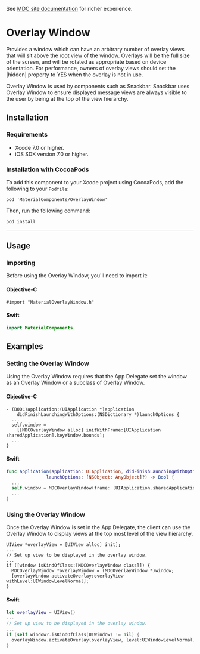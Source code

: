 <!--{% if site.link_to_site == "true" %}-->
See <a href="https://material-ext.appspot.com/mdc-ios-preview/components/OverlayWindow/">MDC site documentation</a> for richer experience.
<!--{% else %}See <a href="https://github.com/google/material-components-ios/tree/develop/components/OverlayWindow">GitHub</a> for README documentation.{% endif %}-->

# Overlay Window

Provides a window which can have an arbitrary number of overlay views that will sit above the root
view of the window. Overlays will be the full size of the screen, and will be rotated as appropriate
based on device orientation. For performance, owners of overlay views should set the |hidden|
property to YES when the overlay is not in use.

Overlay Window is used by components such as Snackbar. Snackbar uses Overlay Window to ensure
displayed message views are always visible to the user by being at the top of the view hierarchy.

## Installation

### Requirements

- Xcode 7.0 or higher.
- iOS SDK version 7.0 or higher.

### Installation with CocoaPods

To add this component to your Xcode project using CocoaPods, add the following to your `Podfile`:

~~~
pod 'MaterialComponents/OverlayWindow'
~~~

Then, run the following command:

~~~ bash
pod install
~~~

- - -

## Usage

### Importing

Before using the Overlay Window, you'll need to import it:

#### Objective-C

~~~ objc
#import "MaterialOverlayWindow.h"
~~~

#### Swift

~~~ swift
import MaterialComponents
~~~

## Examples

### Setting the Overlay Window

Using the Overlay Window requires that the App Delegate set the window as an Overlay Window or a
subclass of Overlay Window.

#### Objective-C

~~~ objc
- (BOOL)application:(UIApplication *)application
    didFinishLaunchingWithOptions:(NSDictionary *)launchOptions {
  ...
  self.window =
    [[MDCOverlayWindow alloc] initWithFrame:[UIApplication sharedApplication].keyWindow.bounds];
  ...
}
~~~

#### Swift

~~~ swift
func application(application: UIApplication, didFinishLaunchingWithOptions
               launchOptions: [NSObject: AnyObject]?) -> Bool {
  ...
  self.window = MDCOverlayWindow(frame: (UIApplication.sharedApplication().keyWindow?.bounds)!)
  ...
}
~~~

### Using the Overlay Window

Once the Overlay Window is set in the App Delegate, the client can use the Overlay Window to display
views at the top most level of the view hierarchy.

~~~ objc
UIView *overlayView = [UIView alloc] init];
...
// Set up view to be displayed in the overlay window.
...
if ([window isKindOfClass:[MDCOverlayWindow class]]) {
  MDCOverlayWindow *overlayWindow = (MDCOverlayWindow *)window;
  [overlayWindow activateOverlay:overlayView withLevel:UIWindowLevelNormal];
}
~~~

#### Swift

~~~ swift
let overlayView = UIView()
...
// Set up view to be displayed in the overlay window.
...
if (self.window?.isKindOfClass(UIWindow) != nil) {
  overlayWindow.activateOverlay(overlayView, level:UIWindowLevelNormal)
}
~~~
